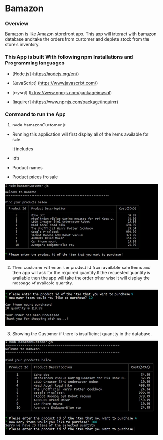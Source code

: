 # Bamazon
### Overview
Bamazon is like Amazon storefront app. This app will interact with bamazon database and take the orders from customer and deplete stock from the store's inventory.



### This App is built With following npm Installations  and Programming languages

* [Node.js] (https://nodejs.org/en/)

* [JavaScript] (https://www.javascript.com/)

* [mysql]  (https://www.npmjs.com/package/mysql)

* [inquirer] (https://www.npmjs.com/package/inquirer)



### Command to run the App

1. node bamazonCustomer.js 

 * Running this application will first display all of the items available for sale. 

   It includes 

* Id's
* Product names
* Product prices fro sale

![](Images/Image1.JPG)

2. Then customer will enter the product id from available sale Items and then app will ask for the required quantity.If the requested quantity is available then the app will take the order other wise it will display the message of available quantity.


![](Images/Purchase1.JPG)

3. Showing the Customer if there is insufficinet quantity in the database.

![](Images/Quantity.JPG)



